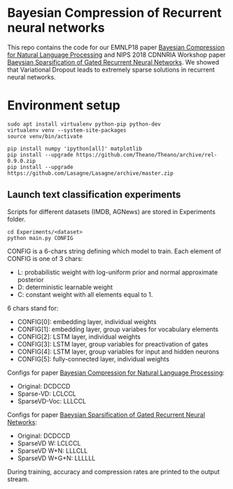 # Bayesian Compression of Recurrent neural networks

This repo contains the code for our EMNLP18 paper [Bayesian Compression for Natural Language Processing](https://arxiv.org/abs/1810.10927) and NIPS 2018 CDNNRIA Workshop paper [Baeysian Sparsification of Gated Recurrent Neural Networks](https://openreview.net/forum?id=ByMQgZHYoX).
We showed that Variational Dropout leads to extremely sparse solutions in recurrent neural networks. 

# Environment setup

```(bash)
sudo apt install virtualenv python-pip python-dev
virtualenv venv --system-site-packages
source venv/bin/activate

pip install numpy 'ipython[all]' matplotlib   
pip install --upgrade https://github.com/Theano/Theano/archive/rel-0.9.0.zip
pip install --upgrade https://github.com/Lasagne/Lasagne/archive/master.zip
```

## Launch text classification experiments
Scripts for different datasets (IMDB, AGNews) are stored in Experiments folder.
```(bash)
cd Experiments/<dataset>
python main.py CONFIG
```
CONFIG is a 6-chars string defining which model to train. 
Each element of CONFIG is one of 3 chars:
* L: probabilistic weight with log-uniform prior and normal approximate posterior
* D: deterministic learnable weight
* C: constant weight with all elements equal to 1. 

6 chars stand for:
* CONFIG[0]: embedding layer, individual weights
* CONFIG[1]: embedding layer, group variabes for vocabulary elements
* CONFIG[2]: LSTM layer, individual weights
* CONFIG[3]: LSTM layer, group variables for preactivation of gates
* CONFIG[4]: LSTM layer, group variables for input and hidden neurons
* CONFIG[5]: fully-connected layer, individual weights

Configs for paper [Bayesian Compression for Natural Language Processing](https://arxiv.org/abs/1810.10927):
* Original: DCDCCD 
* Sparse-VD: LCLCCL
* SparseVD-Voc: LLLCCL

Configs for paper [Baeysian Sparsification of Gated Recurrent Neural Networks](https://openreview.net/forum?id=ByMQgZHYoX):
* Original: DCDCCD 
* SparseVD W: LCLCCL
* SparseVD W+N: LLLCLL
* SparseVD W+G+N: LLLLLL

During training, accuracy and compression rates are printed to the output stream.
